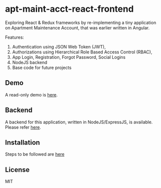 # apt-maint-acct-react-frontend  
Exploring React & Redux frameworks by re-implementing a tiny application on Apartment Maintenance Account, that was earlier written in Angular.  


Features:  
1. Authentication using JSON Web Token (JWT),  
2. Authorizations using Hierarchical Role Based Access Control (RBAC),   
3. App Login, Registration, Forgot Password, Social Logins  
4. NodeJS backend  
5. Base code for future projects  


## Demo  
A read-only demo is [here](http://eastgate.in/apt-maint-react-demo).  


## Backend  
A backend for this application, written in NodeJS/ExpressJS, is available. Please refer  [here](https://github.com/mohankumaranna/apt-maintenance-account-backend).  


## Installation  

Steps to be followed are [here](https://github.com/mohankumaranna/apt-maint-acct-react-frontend/wiki/Installation-Guide)  


## License  
MIT  
